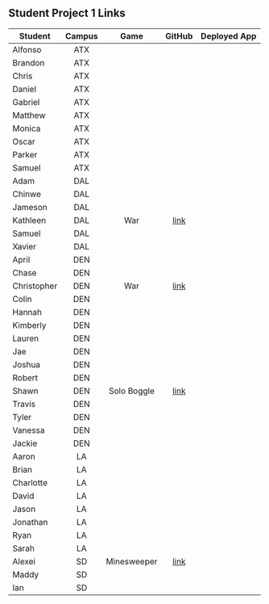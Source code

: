 ## Student Project 1 Links

| Student | Campus | Game | GitHub | Deployed App |
|---|:---:|:---:|:---:|:---:|
| Alfonso | ATX |  |  |  |
| Brandon | ATX |  |  |  |
| Chris | ATX |  |  |  |
| Daniel | ATX |  |  |  |
| Gabriel | ATX |  |  |  |
| Matthew | ATX |  |  |  |
| Monica | ATX |  |  |  |
| Oscar | ATX |  |  |  |
| Parker | ATX |  |  |  |
| Samuel | ATX |  |  |  |
| Adam | DAL |  |  |  |
| Chinwe | DAL |  |  |  |
| Jameson | DAL |  |  |  |
| Kathleen | DAL | War | [link](https://github.com/kstick9210/War-Card-Game) |  |
| Samuel | DAL |  |  |  |
| Xavier | DAL |  |  |  |
| April | DEN |  |  |  |
| Chase | DEN |  |  |  |
| Christopher | DEN | War | [link](https://github.com/Chris-Violante/War-Game-Project-1) |  |
| Colin | DEN |  |  |  |
| Hannah | DEN |  |  |  |
| Kimberly | DEN |  |  |  |
| Lauren | DEN |  |  |  |
| Jae | DEN |  |  |  |
| Joshua | DEN |  |  |  |
| Robert | DEN |  |  |  |
| Shawn | DEN | Solo Boggle | [link](https://github.com/sgluchacki/solo-boggle) |  |
| Travis | DEN |  |  |  |
| Tyler | DEN |  |  |  |
| Vanessa | DEN |  |  |  |
| Jackie | DEN |  |  |  |
| Aaron | LA |  |  |  |
| Brian | LA |  |  |  |
| Charlotte | LA |  |  |  |
| David | LA |  |  |  |
| Jason | LA |  |  |  |
| Jonathan | LA |  |  |  |
| Ryan | LA |  |  |  |
| Sarah | LA |  |  |  |
| Alexei | SD | Minesweeper | [link](https://github.com/audarbe/minesweeper) |  |
| Maddy | SD |  |  |  |
| Ian | SD |  |  |  |